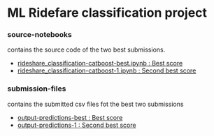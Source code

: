 # ML Ridefare classification project
### source-notebooks
contains the source code of the two best submissions.
 - [rideshare_classification-catboost-best.ipynb : Best score](source-notebooks/rideshare_classification-catboost-1.ipynb)
- [rideshare_classification-catboost-1.ipynb : Second best score](source-notebooks/rideshare_classification-catboost-2.ipynb)
    
### submission-files
contains the submitted csv files fot the best two submissions
- [output-predictions-best : Best score](/home/malintha/Documents/projects/rideshare-classification/submission-files/output-predictions-best.csv)
- [output-predictions-1 : Second best score](/home/malintha/Documents/projects/rideshare-classification/submission-files/output-predictions-1.csv)